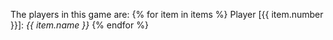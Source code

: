 The players in this game are: 
{% for item in items %} Player [{{ item.number }}]: *{{ item.name }}*
{% endfor %}